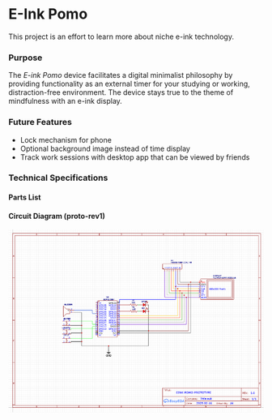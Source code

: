 # E-Ink Pomo
This project is an effort to learn more about niche e-ink technology. 

### Purpose
The _E-ink Pomo_ device facilitates a digital minimalist philosophy by providing functionality as an external timer for your studying or working, distraction-free environment. The device stays true to the theme of mindfulness with an e-ink display.


### Future Features
- Lock mechanism for phone
- Optional background image instead of time display
- Track work sessions with desktop app that can be viewed by friends


### Technical Specifications  

#### Parts List  

#### Circuit Diagram  (proto-rev1)

![Circuit Diagram](https://github.com/patrickkosierb/eink_esp/blob/main/doc/eink-pomo_circuit-prototype.png)
